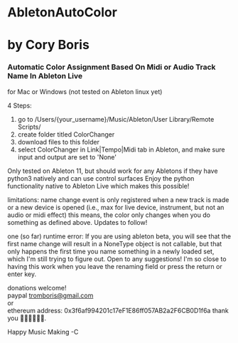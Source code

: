 # AbletonAutoColor
# by Cory Boris  
### Automatic Color Assignment Based On Midi or Audio Track Name In Ableton Live

for Mac or Windows (not tested on Ableton linux yet)

4 Steps:
1. go to /Users/{your_username}/Music/Ableton/User Library/Remote Scripts/
2. create folder titled ColorChanger
3. download files to this folder
4. select ColorChanger in Link|Tempo|Midi tab in Ableton, and make sure input and output are set to 'None'

Only tested on Ableton 11, but should work for any Abletons if they have python3 natively and can use control surfaces
Enjoy the python functionality native to Ableton Live which makes this possible!

limitations:
name change event is only registered when a new track is made or a new device is opened (i.e., max for live device, instrument, but not an audio or midi effect)
this means, the color only changes when you do something as defined above. Updates to follow!

one (so far) runtime error:
If you are using ableton beta, you will see that the first name change will result in a NoneType object is not callable, but that only happens the first time you name something in a newly loaded set, which I'm still trying to figure out. Open to any suggestions! I'm so close to having this work when you leave the renaming field or press the return or enter key.

donations welcome!  
paypal tromboris@gmail.com  
or  
ethereum address: 0x3f6af994201c17eF1E86ff057AB2a2F6CB0D1f6a
thank you 🥰🔥✌🏻🙏🏻.

Happy Music Making
-C
